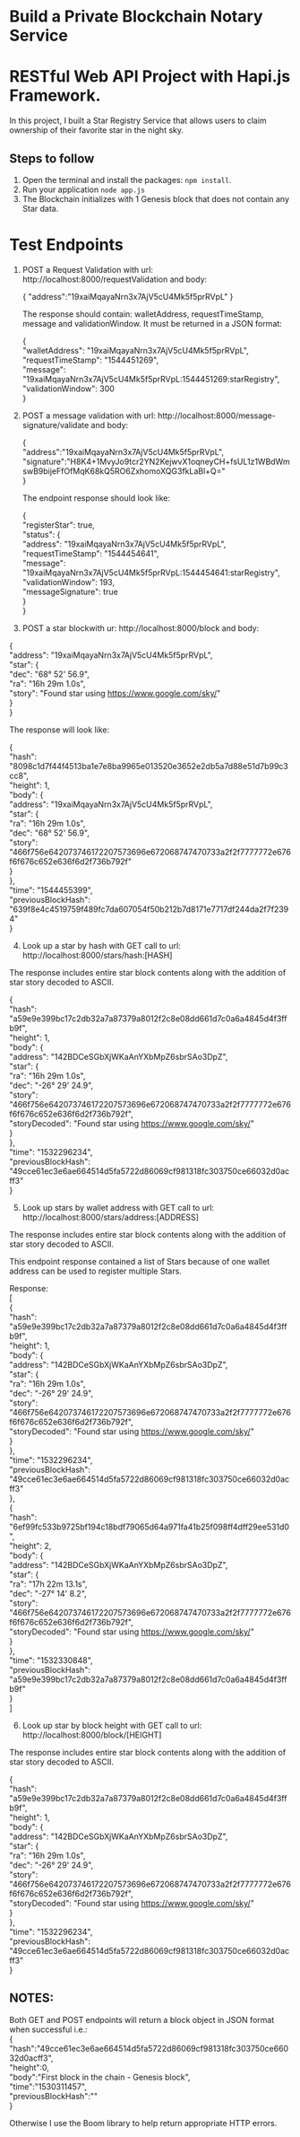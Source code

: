 # Build a Private Blockchain Notary Service
# RESTful Web API Project with Hapi.js Framework.

In this project, I built a Star Registry Service that allows users to 
claim ownership of their favorite star in the night sky.

## Steps to follow

1. Open the terminal and install the packages: `npm install`.
2. Run your application `node app.js`
3. The Blockchain initializes with 1 Genesis block that does not contain any Star data.

# Test Endpoints

1. POST a Request Validation with url: http://localhost:8000/requestValidation and body:  

   { "address":"19xaiMqayaNrn3x7AjV5cU4Mk5f5prRVpL" }  

   The response should contain: walletAddress, requestTimeStamp, message and validationWindow. It must be returned in a JSON format:  

   {  
     "walletAddress": "19xaiMqayaNrn3x7AjV5cU4Mk5f5prRVpL",  
     "requestTimeStamp": "1544451269",  
     "message": "19xaiMqayaNrn3x7AjV5cU4Mk5f5prRVpL:1544451269:starRegistry",  
     "validationWindow": 300  
   }  

2. POST a message validation with url: http://localhost:8000/message-signature/validate and body:  

   {  
   "address":"19xaiMqayaNrn3x7AjV5cU4Mk5f5prRVpL",  
    "signature":"H8K4+1MvyJo9tcr2YN2KejwvX1oqneyCH+fsUL1z1WBdWmswB9bijeFfOfMqK68kQ5RO6ZxhomoXQG3fkLaBl+Q="  
   }  

   The endpoint response should look like:  

   {  
    "registerStar": true,  
    "status": {  
    "address": "19xaiMqayaNrn3x7AjV5cU4Mk5f5prRVpL",  
    "requestTimeStamp": "1544454641",  
    "message": "19xaiMqayaNrn3x7AjV5cU4Mk5f5prRVpL:1544454641:starRegistry",  
    "validationWindow": 193,  
    "messageSignature": true  
     }  
   } 
   
3. POST a star blockwith ur: http://localhost:8000/block and body:  

{  
    "address": "19xaiMqayaNrn3x7AjV5cU4Mk5f5prRVpL",  
    "star": {  
                "dec": "68° 52' 56.9",  
                "ra": "16h 29m 1.0s",  
                "story": "Found star using https://www.google.com/sky/"  
            }  
}  

The response will look like:  

{  
    "hash": "8098c1d7f44f4513ba1e7e8ba9965e013520e3652e2db5a7d88e51d7b99c3cc8",  
    "height": 1,  
    "body": {  
        "address": "19xaiMqayaNrn3x7AjV5cU4Mk5f5prRVpL",  
        "star": {  
            "ra": "16h 29m 1.0s",  
            "dec": "68° 52' 56.9",  
            "story": "466f756e642073746172207573696e672068747470733a2f2f7777772e676f6f676c652e636f6d2f736b792f"  
        }  
    },  
    "time": "1544455399",  
    "previousBlockHash": "639f8e4c4519759f489fc7da607054f50b212b7d8171e7717df244da2f7f2394"  
}  

4. Look up a star by hash with GET call to url: http://localhost:8000/stars/hash:[HASH]  

The response includes entire star block contents along with the addition of star story decoded to ASCII.  

{  
  "hash": "a59e9e399bc17c2db32a7a87379a8012f2c8e08dd661d7c0a6a4845d4f3ffb9f",  
  "height": 1,  
  "body": {  
    "address": "142BDCeSGbXjWKaAnYXbMpZ6sbrSAo3DpZ",  
    "star": {  
      "ra": "16h 29m 1.0s",  
      "dec": "-26° 29' 24.9",  
      "story": "466f756e642073746172207573696e672068747470733a2f2f7777772e676f6f676c652e636f6d2f736b792f",  
      "storyDecoded": "Found star using https://www.google.com/sky/"  
    }  
  },  
  "time": "1532296234",  
  "previousBlockHash": "49cce61ec3e6ae664514d5fa5722d86069cf981318fc303750ce66032d0acff3"  
}  

5. Look up stars by wallet address with GET call to url: http://localhost:8000/stars/address:[ADDRESS]  

The response includes entire star block contents along with the addition of star story decoded to ASCII.  

This endpoint response contained a list of Stars because of one wallet address can be used to register multiple Stars.  

Response:  
\[  
     {  
    "hash": "a59e9e399bc17c2db32a7a87379a8012f2c8e08dd661d7c0a6a4845d4f3ffb9f",  
    "height": 1,  
    "body": {  
      "address": "142BDCeSGbXjWKaAnYXbMpZ6sbrSAo3DpZ",  
      "star": {  
        "ra": "16h 29m 1.0s",  
        "dec": "-26° 29' 24.9",  
        "story": "466f756e642073746172207573696e672068747470733a2f2f7777772e676f6f676c652e636f6d2f736b792f",  
        "storyDecoded": "Found star using https://www.google.com/sky/"  
      }  
    },  
    "time": "1532296234",  
    "previousBlockHash": "49cce61ec3e6ae664514d5fa5722d86069cf981318fc303750ce66032d0acff3"  
  },  
  {  
    "hash": "6ef99fc533b9725bf194c18bdf79065d64a971fa41b25f098ff4dff29ee531d0",  
    "height": 2,  
    "body": {  
      "address": "142BDCeSGbXjWKaAnYXbMpZ6sbrSAo3DpZ",  
      "star": {  
        "ra": "17h 22m 13.1s",  
        "dec": "-27° 14' 8.2",  
        "story": "466f756e642073746172207573696e672068747470733a2f2f7777772e676f6f676c652e636f6d2f736b792f",  
        "storyDecoded": "Found star using https://www.google.com/sky/"  
      }  
    },  
    "time": "1532330848",  
    "previousBlockHash": "a59e9e399bc17c2db32a7a87379a8012f2c8e08dd661d7c0a6a4845d4f3ffb9f"  
  }  
\]  

6. Look up star by block height with GET call to url: http://localhost:8000/block/[HEIGHT]  

The response includes entire star block contents along with the addition of star story decoded to ASCII.  

{  
  "hash": "a59e9e399bc17c2db32a7a87379a8012f2c8e08dd661d7c0a6a4845d4f3ffb9f",  
  "height": 1,  
  "body": {  
    "address": "142BDCeSGbXjWKaAnYXbMpZ6sbrSAo3DpZ",  
    "star": {  
      "ra": "16h 29m 1.0s",  
      "dec": "-26° 29' 24.9",  
      "story": "466f756e642073746172207573696e672068747470733a2f2f7777772e676f6f676c652e636f6d2f736b792f",  
      "storyDecoded": "Found star using https://www.google.com/sky/"  
    }  
  },  
  "time": "1532296234",  
  "previousBlockHash": "49cce61ec3e6ae664514d5fa5722d86069cf981318fc303750ce66032d0acff3"  
}  
	
## NOTES:  

Both GET and POST endpoints will return a block object in JSON format when successful i.e.:  
	{  
		"hash":"49cce61ec3e6ae664514d5fa5722d86069cf981318fc303750ce66032d0acff3",  
		"height":0,  
		"body":"First block in the chain - Genesis block",  
		"time":"1530311457",  
		"previousBlockHash":""  
	}  
	
Otherwise I use the Boom library to help return appropriate HTTP errors.   
